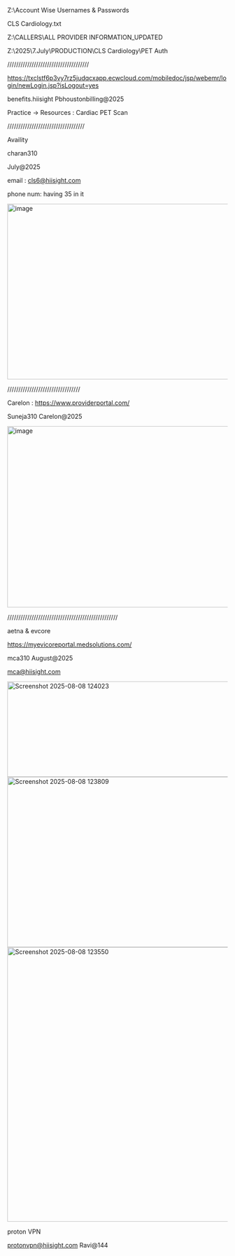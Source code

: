 
Z:\Account Wise Usernames & Passwords

CLS Cardiology.txt

Z:\CALLERS\ALL PROVIDER INFORMATION_UPDATED

Z:\2025\7.July\PRODUCTION\CLS Cardiology\PET Auth

/////////////////////////////////////

https://txclstf6p3vy7rz5judqcxapp.ecwcloud.com/mobiledoc/jsp/webemr/login/newLogin.jsp?isLogout=yes

benefits.hiisight
Pbhoustonbilling@2025

Practice -> Resources : Cardiac PET Scan

///////////////////////////////////

Availity

charan310 

July@2025

email : cls6@hiisight.com



phone num: having 35 in it

<img width="675" height="401" alt="image" src="https://github.com/user-attachments/assets/47f1ac5e-0ec9-4d40-b287-a14569cad4cb" />




/////////////////////////////////


Carelon : https://www.providerportal.com/

Suneja310
Carelon@2025


<img width="573" height="414" alt="image" src="https://github.com/user-attachments/assets/08a0efb7-76d2-4d22-b2c8-7ddd49ab3444" />


//////////////////////////////////////////////////

aetna & evcore

https://myevicoreportal.medsolutions.com/

mca310 August@2025

mca@hiisight.com





<img width="586" height="218" alt="Screenshot 2025-08-08 124023" src="https://github.com/user-attachments/assets/5bd8e20f-0ef3-4b00-aed5-c2ce63bca7c6" />
<img width="712" height="389" alt="Screenshot 2025-08-08 123809" src="https://github.com/user-attachments/assets/a726a2ea-4280-4710-b742-415bc66b93a1" />
<img width="529" height="627" alt="Screenshot 2025-08-08 123550" src="https://github.com/user-attachments/assets/3fac1768-4d1d-4715-8698-dbcfc4e2d3b5" />


proton VPN

protonvpn@hiisight.com
Ravi@144

